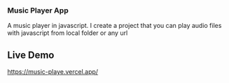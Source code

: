 ### Music Player App

A music player in javascript. I create a project that you can play audio files with javascript from local folder or any url

## Live Demo
https://music-playe.vercel.app/